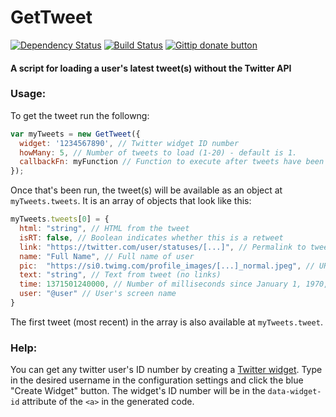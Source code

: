 # GetTweet
[![Dependency Status](https://gemnasium.com/10xLaCroixDrinker/GetTweet.png)](https://gemnasium.com/10xLaCroixDrinker/GetTweet)
[![Build Status](https://travis-ci.org/10xLaCroixDrinker/GetTweet.png?branch=main)](https://travis-ci.org/10xLaCroixDrinker/GetTweet)
[![Gittip donate button](http://img.shields.io/gittip/10xLaCroixDrinker.png)](https://www.gittip.com/10xLaCroixDrinker/ "Donate weekly to this project using Gittip")

#### A script for loading a user's latest tweet(s) without the Twitter API

### Usage:
To get the tweet run the followng:

```javascript
var myTweets = new GetTweet({
  widget: '1234567890', // Twitter widget ID number
  howMany: 5, // Number of tweets to load (1-20) - default is 1.
  callbackFn: myFunction // Function to execute after tweets have been fetched
});
```

Once that's been run, the tweet(s) will be available as an object at `myTweets.tweets`. It is an array of objects that look like this:

```javascript
myTweets.tweets[0] = {
  html: "string", // HTML from the tweet 
  isRT: false, // Boolean indicates whether this is a retweet
  link: "https://twitter.com/user/statuses/[...]", // Permalink to tweet
  name: "Full Name", // Full name of user
  pic:  "https://si0.twimg.com/profile_images/[...]_normal.jpeg", // URL for user's profile picture
  text: "string", // Text from tweet (no links)
  time: 1371501240000, // Number of milliseconds since January 1, 1970, 00:00:00 UTC
  user: "@user" // User's screen name
}
```

The first tweet (most recent) in the array is also available at `myTweets.tweet`.


### Help:
You can get any twitter user's ID number by creating a [Twitter widget](https://twitter.com/settings/widgets). Type in the desired username in the configuration settings and click the blue "Create Widget" button. The widget's ID number will be in the `data-widget-id` attribute of the `<a>` in the generated code.
